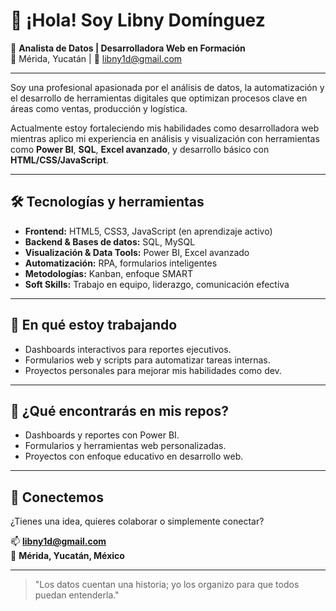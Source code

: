# 👋 ¡Hola! Soy Libny Domínguez

🎯 **Analista de Datos | Desarrolladora Web en Formación**  
📍 Mérida, Yucatán | 📧 libny1d@gmail.com

---

Soy una profesional apasionada por el análisis de datos, la automatización y el desarrollo de herramientas digitales que optimizan procesos clave en áreas como ventas, producción y logística.

Actualmente estoy fortaleciendo mis habilidades como desarrolladora web mientras aplico mi experiencia en análisis y visualización con herramientas como **Power BI**, **SQL**, **Excel avanzado**, y desarrollo básico con **HTML/CSS/JavaScript**.

---

## 🛠️ Tecnologías y herramientas

- **Frontend:** HTML5, CSS3, JavaScript (en aprendizaje activo)
- **Backend & Bases de datos:** SQL, MySQL
- **Visualización & Data Tools:** Power BI, Excel avanzado
- **Automatización:** RPA, formularios inteligentes
- **Metodologías:** Kanban, enfoque SMART
- **Soft Skills:** Trabajo en equipo, liderazgo, comunicación efectiva

---

## 🚧 En qué estoy trabajando

- Dashboards interactivos para reportes ejecutivos.
- Formularios web y scripts para automatizar tareas internas.
- Proyectos personales para mejorar mis habilidades como dev.

---

## 📂 ¿Qué encontrarás en mis repos?

- Dashboards y reportes con Power BI.
- Formularios y herramientas web personalizadas.
- Proyectos con enfoque educativo en desarrollo web.

---

## 🤝 Conectemos

¿Tienes una idea, quieres colaborar o simplemente conectar?

📫 **libny1d@gmail.com**  
📍 **Mérida, Yucatán, México**

---

> "Los datos cuentan una historia; yo los organizo para que todos puedan entenderla."


